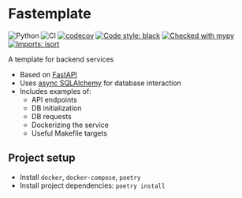 Fastemplate
===========

![Python](https://img.shields.io/badge/python-3.10-blue.svg)
![CI](https://github.com/Mindflutter/fastemplate/actions/workflows/ci.yml/badge.svg)
[![codecov](https://codecov.io/gh/Mindflutter/fastemplate/branch/master/graph/badge.svg?token=JUL44CDR4U)](https://codecov.io/gh/Mindflutter/fastemplate)
[![Code style: black](https://img.shields.io/badge/code%20style-black-000000.svg)](https://github.com/psf/black)
[![Checked with mypy](http://www.mypy-lang.org/static/mypy_badge.svg)](http://mypy-lang.org/)
[![Imports: isort](https://img.shields.io/badge/%20imports-isort-%231674b1?style=flat&labelColor=ef8336)](https://pycqa.github.io/isort/)

A template for backend services 

* Based on [FastAPI](https://fastapi.tiangolo.com/)
* Uses [async SQLAlchemy](https://docs.sqlalchemy.org/en/14/orm/extensions/asyncio.html) for database interaction
* Includes examples of:
  - API endpoints
  - DB initialization
  - DB requests  
  - Dockerizing the service
  - Useful Makefile targets

## Project setup

* Install `docker`, `docker-compose`, `poetry`
* Install project dependencies: `poetry install`

